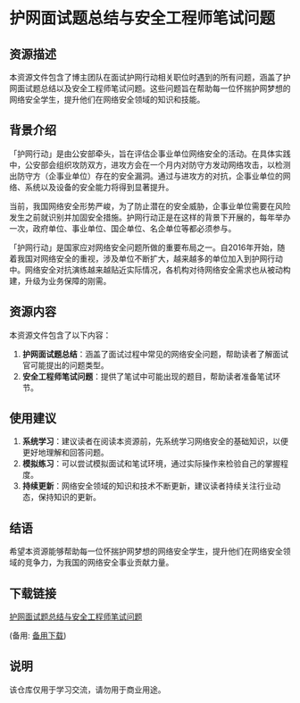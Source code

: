 # 护网面试题总结与安全工程师笔试问题

## 资源描述

本资源文件包含了博主团队在面试护网行动相关职位时遇到的所有问题，涵盖了护网面试题总结以及安全工程师笔试问题。这些问题旨在帮助每一位怀揣护网梦想的网络安全学生，提升他们在网络安全领域的知识和技能。

## 背景介绍

「护网行动」是由公安部牵头，旨在评估企事业单位网络安全的活动。在具体实践中，公安部会组织攻防双方，进攻方会在一个月内对防守方发动网络攻击，以检测出防守方（企事业单位）存在的安全漏洞。通过与进攻方的对抗，企事业单位的网络、系统以及设备的安全能力将得到显著提升。

当前，我国网络安全形势严峻，为了防止潜在的安全威胁，企事业单位需要在风险发生之前就识别并加固安全措施。护网行动正是在这样的背景下开展的，每年举办一次，政府单位、事业单位、国企单位、名企单位等都必须参与。

「护网行动」是国家应对网络安全问题所做的重要布局之一。自2016年开始，随着我国对网络安全的重视，涉及单位不断扩大，越来越多的单位加入到护网行动中。网络安全对抗演练越来越贴近实际情况，各机构对待网络安全需求也从被动构建，升级为业务保障的刚需。

## 资源内容

本资源文件包含了以下内容：

1. **护网面试题总结**：涵盖了面试过程中常见的网络安全问题，帮助读者了解面试官可能提出的问题类型。
2. **安全工程师笔试问题**：提供了笔试中可能出现的题目，帮助读者准备笔试环节。

## 使用建议

1. **系统学习**：建议读者在阅读本资源前，先系统学习网络安全的基础知识，以便更好地理解和回答问题。
2. **模拟练习**：可以尝试模拟面试和笔试环境，通过实际操作来检验自己的掌握程度。
3. **持续更新**：网络安全领域的知识和技术不断更新，建议读者持续关注行业动态，保持知识的更新。

## 结语

希望本资源能够帮助每一位怀揣护网梦想的网络安全学生，提升他们在网络安全领域的竞争力，为我国的网络安全事业贡献力量。

## 下载链接
[护网面试题总结与安全工程师笔试问题](https://pan.quark.cn/s/ed63a02d3481) 

(备用: [备用下载](https://pan.baidu.com/s/1rdGwX3Kd50CW8MlsXMqx2Q?pwd=1234))

## 说明

该仓库仅用于学习交流，请勿用于商业用途。
